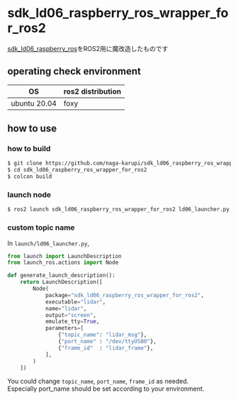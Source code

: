 # sdk_ld06_raspberry_ros_wrapper_for_ros2

[sdk_ld06_raspberry_ros](https://github.com/LetsOKdo/sdk_ld06_raspberry_ros)をROS2用に魔改造したものです


## operating check environment

| OS           | ros2 distribution |
| ------------ | ----------------- |
| ubuntu 20.04 | foxy              |

## how to use

### how to build

```sh
$ git clone https://github.com/naga-karupi/sdk_ld06_raspberry_ros_wrapper_for_ros2.git
$ cd sdk_ld06_raspberry_ros_wrapper_for_ros2
$ colcon build
```

### launch node

```sh
$ ros2 launch sdk_ld06_raspberry_ros_wrapper_for_ros2 ld06_launcher.py
```

### custom topic name

In `launch/ld06_launcher.py`, 

```py
from launch import LaunchDescription
from launch_ros.actions import Node

def generate_launch_description():
    return LaunchDescription([
        Node(
            package="sdk_ld06_raspberry_ros_wrapper_for_ros2",
            executable="lidar",
            name="lidar",
            output="screen",
            emulate_tty=True,
            parameters=[
                {"topic_name": "lidar_msg"},
                {"port_name" : "/dev/ttyUSB0"},
                {"frame_id"  : "lidar_frame"},
            ],
        )
    ])
```

You could change `topic_name`, `port_name`, `frame_id` as needed.  
Especially port_name should be set according to your environment.

